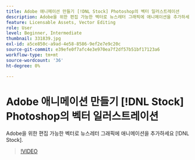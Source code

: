 ```yaml
---
title: Adobe 애니메이션 만들기 [!DNL Stock] Photoshop의 벡터 일러스트레이션
description: Adobe을 위한 편집 가능한 벡터로 뉴스레터 그래픽에 애니메이션을 추가하세요 [!DNL Stock]
feature: Licensable Assets, Vector Editing
role: User
level: Beginner, Intermediate
thumbnail: 331839.jpg
exl-id: a5ce850c-a9ad-4e58-8586-9ef2e7e9c20c
source-git-commit: e39efe0f7afc4e3e970ea7f2df57b51bf17123a6
workflow-type: tm+mt
source-wordcount: '36'
ht-degree: 0%

---
```


# Adobe 애니메이션 만들기 [!DNL Stock] Photoshop의 벡터 일러스트레이션

Adobe을 위한 편집 가능한 벡터로 뉴스레터 그래픽에 애니메이션을 추가하세요 [!DNL Stock].

>[!VIDEO](https://video.tv.adobe.com/v/331839?hidetitle=true)
